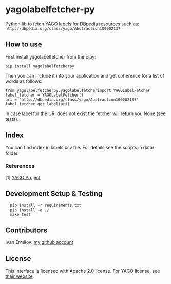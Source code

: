 # yagolabelfetcher-py
Python lib to fetch YAGO labels for DBpedia resources such as: ```http://dbpedia.org/class/yago/Abstraction100002137```

## How to use
First install yagolabelfetcher from the pipy:
```
pip install yagolabelfetcherpy
```

Then you can include it into your application and get coherence for a list of words as follows:
```
from yagolabelfetcherpy.yagolabelfetcherimport YAGOLabelFetcher
label_fetcher = YAGOLabelFetcher()
uri = "http://dbpedia.org/class/yago/Abstraction100002137"
label_fetcher.get_label(uri)
```
In case label for the URI does not exist the fetcher will return you None (see tests).

## Index

You can find index in labels.csv file.
For details see the scripts in data/ folder.

### References
[1] [YAGO Project](http://www.mpi-inf.mpg.de/departments/databases-and-information-systems/research/yago-naga/yago/#c10444)

## Development Setup & Testing
```
  pip install -r requirements.txt
  pip install -e ./
  make test
```

## Contributors

Ivan Ermilov: [my github account](https://github.com/earthquakesan)

## License

This interface is licensed with Apache 2.0 license. For YAGO license, see [their website](http://www.mpi-inf.mpg.de/departments/databases-and-information-systems/research/yago-naga/yago/#c10444).
